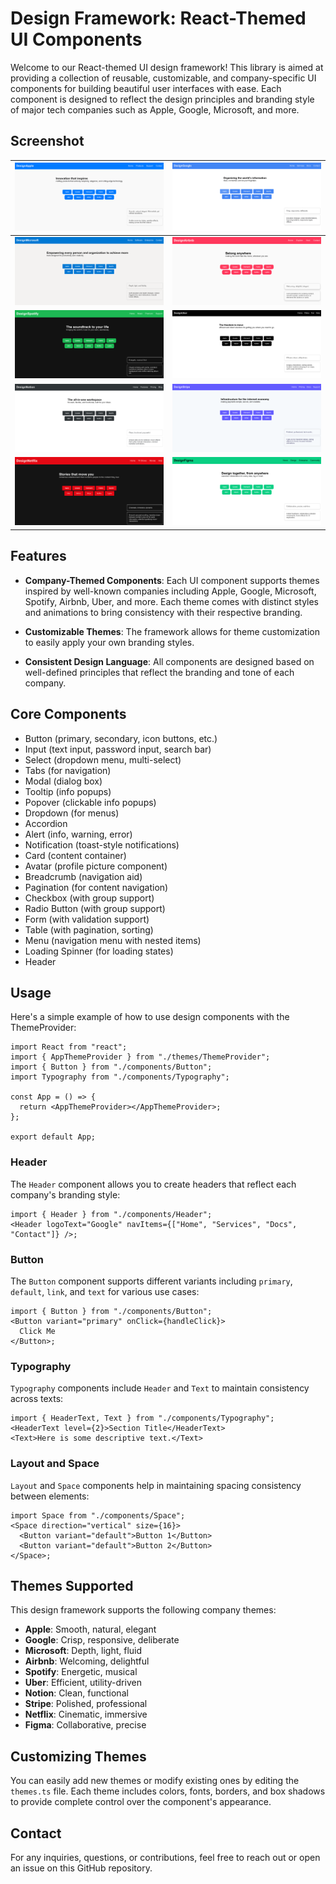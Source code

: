 # Design Framework: React-Themed UI Components

Welcome to our React-themed UI design framework! This library is aimed at providing a collection of reusable, customizable, and company-specific UI components for building beautiful user interfaces with ease. Each component is designed to reflect the design principles and branding style of major tech companies such as Apple, Google, Microsoft, and more.

## Screenshot

| ![Apple 1](/documentation/home/apple.png)         | ![Google 2](/documentation/home/google.png) |
| ------------------------------------------------- | ------------------------------------------- |
| ![Microsoft 3](/documentation/home/microsoft.png) | ![Airbnb 4](/documentation/home/airbnb.png) |
| ![Spotify 5](/documentation/home/spotify.png)     | ![Uber 6](/documentation/home/uber.png)     |
| ![Notion 7](/documentation/home/notion.png)       | ![Stripe 8](/documentation/home/stripe.png) |
| ![Netflix 9](/documentation/home/netflix.png)     | ![Figma 10](/documentation/home/figma.png)  |

## Features

- **Company-Themed Components**: Each UI component supports themes inspired by well-known companies including Apple, Google, Microsoft, Spotify, Airbnb, Uber, and more. Each theme comes with distinct styles and animations to bring consistency with their respective branding.

- **Customizable Themes**: The framework allows for theme customization to easily apply your own branding styles.

- **Consistent Design Language**: All components are designed based on well-defined principles that reflect the branding and tone of each company.

## Core Components

- Button (primary, secondary, icon buttons, etc.)
- Input (text input, password input, search bar)
- Select (dropdown menu, multi-select)
- Tabs (for navigation)
- Modal (dialog box)
- Tooltip (info popups)
- Popover (clickable info popups)
- Dropdown (for menus)
- Accordion
- Alert (info, warning, error)
- Notification (toast-style notifications)
- Card (content container)
- Avatar (profile picture component)
- Breadcrumb (navigation aid)
- Pagination (for content navigation)
- Checkbox (with group support)
- Radio Button (with group support)
- Form (with validation support)
- Table (with pagination, sorting)
- Menu (navigation menu with nested items)
- Loading Spinner (for loading states)
- Header

## Usage

Here's a simple example of how to use design components with the ThemeProvider:

```tsx
import React from "react";
import { AppThemeProvider } from "./themes/ThemeProvider";
import { Button } from "./components/Button";
import Typography from "./components/Typography";

const App = () => {
  return <AppThemeProvider></AppThemeProvider>;
};

export default App;
```

### Header

The `Header` component allows you to create headers that reflect each company's branding style:

```tsx
import { Header } from "./components/Header";
<Header logoText="Google" navItems={["Home", "Services", "Docs", "Contact"]} />;
```

### Button

The `Button` component supports different variants including `primary`, `default`, `link`, and `text` for various use cases:

```tsx
import { Button } from "./components/Button";
<Button variant="primary" onClick={handleClick}>
  Click Me
</Button>;
```

### Typography

`Typography` components include `Header` and `Text` to maintain consistency across texts:

```tsx
import { HeaderText, Text } from "./components/Typography";
<HeaderText level={2}>Section Title</HeaderText>
<Text>Here is some descriptive text.</Text>
```

### Layout and Space

`Layout` and `Space` components help in maintaining spacing consistency between elements:

```tsx
import Space from "./components/Space";
<Space direction="vertical" size={16}>
  <Button variant="default">Button 1</Button>
  <Button variant="default">Button 2</Button>
</Space>;
```

## Themes Supported

This design framework supports the following company themes:

- **Apple**: Smooth, natural, elegant
- **Google**: Crisp, responsive, deliberate
- **Microsoft**: Depth, light, fluid
- **Airbnb**: Welcoming, delightful
- **Spotify**: Energetic, musical
- **Uber**: Efficient, utility-driven
- **Notion**: Clean, functional
- **Stripe**: Polished, professional
- **Netflix**: Cinematic, immersive
- **Figma**: Collaborative, precise

## Customizing Themes

You can easily add new themes or modify existing ones by editing the `themes.ts` file. Each theme includes colors, fonts, borders, and box shadows to provide complete control over the component's appearance.

## Contact

For any inquiries, questions, or contributions, feel free to reach out or open an issue on this GitHub repository.
